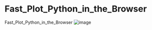# Fast_Plot_Python_in_the_Browser
Fast_Plot_Python_in_the_Browser
![image](https://drive.google.com/file/d/0B_5PA7WyeqSkYWt4RTBUeWtkd3M/view?usp=sharing)
